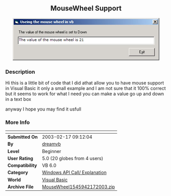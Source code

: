 ﻿<div align="center">

## MouseWheel Support

<img src="PIC20032179111295.jpg">
</div>

### Description

Hi this is a little bit of code that I did athat allow you to have mouse support in Visual Basic it only a small example and I am not sure that it 100% correct but it seems to work for what I need you can make a value go up and down in a text box

anyway I hope you may find it usfull
 
### More Info
 


<span>             |<span>
---                |---
**Submitted On**   |2003-02-17 09:12:04
**By**             |[dreamvb](https://github.com/Planet-Source-Code/PSCIndex/blob/master/ByAuthor/dreamvb.md)
**Level**          |Beginner
**User Rating**    |5.0 (20 globes from 4 users)
**Compatibility**  |VB 6\.0
**Category**       |[Windows API Call/ Explanation](https://github.com/Planet-Source-Code/PSCIndex/blob/master/ByCategory/windows-api-call-explanation__1-39.md)
**World**          |[Visual Basic](https://github.com/Planet-Source-Code/PSCIndex/blob/master/ByWorld/visual-basic.md)
**Archive File**   |[MouseWheel1545942172003\.zip](https://github.com/Planet-Source-Code/dreamvb-mousewheel-support__1-43297/archive/master.zip)








